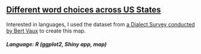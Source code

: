 ## [Different word choices across US States](https://shangjunjiang.shinyapps.io/wordchoice/)
Interested in languages, I used the dataset from [a Dialect Survey conducted by Bert Vaux](http://www4.uwm.edu/FLL/linguistics/dialect/index.html) to create this map. 
##### Language: R (ggplot2, Shiny app, map)
